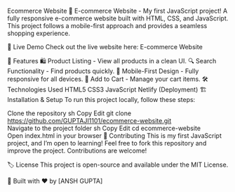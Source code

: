 Ecommerce Website
🚀 E-commerce Website - My first JavaScript project! A fully responsive e-commerce website built with HTML, CSS, and JavaScript. This project follows a mobile-first approach and provides a seamless shopping experience.

🔗 Live Demo
Check out the live website here: E-commerce Website

📂 Features
🛍️ Product Listing - View all products in a clean UI.
🔍 Search Functionality - Find products quickly.
📱 Mobile-First Design - Fully responsive for all devices.
🛒 Add to Cart - Manage your cart items.
🛠️ Technologies Used
HTML5
CSS3
JavaScript
Netlify (Deployment)
🏗️ Installation & Setup
To run this project locally, follow these steps:

Clone the repository
sh
Copy
Edit
git clone https://github.com/GUPTAJI1101/ecommerce-website.git  
Navigate to the project folder
sh
Copy
Edit
cd ecommerce-website  
Open index.html in your browser
📝 Contributing
This is my first JavaScript project, and I’m open to learning! Feel free to fork this repository and improve the project. Contributions are welcome!

🏷️ License
This project is open-source and available under the MIT License.

🚀 Built with ❤️ by [ANSH GUPTA]


